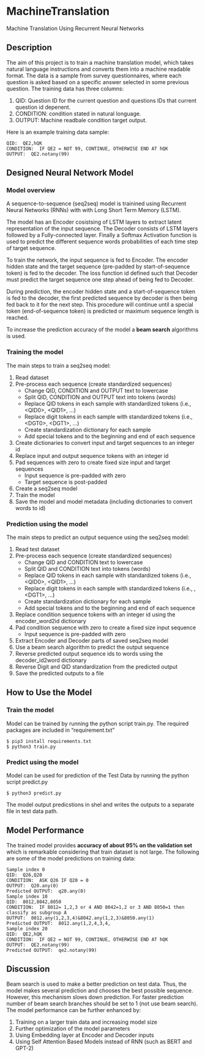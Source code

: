 # MachineTranslation
Machine Translation Using Recurrent Neural Networks

## Description
The aim of this project is to train a machine translation model, which takes natural language instructions and converts them into a machine readable format. The data is a sample from survey questionnaires, where each question is asked based on a specific answer selected in some previous question. The training data has three columns:
1. QID: Question ID for the current question and questions IDs that current question id depenent.
2. CONDITION: condition stated in natural longuage.
3. OUTPUT: Machine readbale condition target output.

Here is an example training data sample:
```
QID:  QE2,hQK
CONDITION:  IF QE2 = NOT 99, CONTINUE, OTHERWISE END AT hQK
OUTPUT:  QE2.notany(99) 
```

## Designed Neural Network Model
### Model overview
A  sequence-to-sequence (seq2seq) model is trainined using Recurrent Neural Networks (RNNs) with with Long Short Term Memory (LSTM).

The model has an Encoder cosistsing of LSTM layers to extract latent representation of the input sequence. The Decoder consists of LSTM layers followed by a Fully-connected layer. Finally a Softmax Activation function is used to predict the different sequence words probabilities of each time step of target sequence.

To train the network, the input sequence is fed to Encoder. The encoder hidden state and the target sequence (pre-padded by start-of-sequence token) is fed to the decoder. The loss function id defined such that Decoder must predict the target sequence one step ahead of being fed to Decoder.

During prediction, the encoder hidden state and a start-of-sequence token is fed to the decoder, the first predicted sequence by decoder is then being fed back to it for the next step. This procedure will continue until a special token (end-of-sequence token) is predicted or maximum sequence length is reached.

To increase the prediction accuracy of the model a **beam search** algorithms is used.

### Training the model
The main steps to train a seq2seq model:
1. Read dataset
2. Pre-process each sequence (create standardized sequences)
   - Change QID, CONDITION and OUTPUT text to lowercase
   - Split QID, CONDITION and OUTPUT text into tokens (words)
   - Replace QID tokens in each sample with standardized tokens (i.e., \<QID0\>, \<QID1\>, ...)
   - Replace digit tokens in each sample with standardized tokens (i.e., \<DGT0\>, \<DGT1\>, ...)
   - Create standardization dictionary for each sample
   - Add special tokens <BOS> and <EOS> to the beginning and end of each sequence
3. Create dictionaries to convert input and target sequences to an integer id
4. Replace input and output sequence tokens with an integer id
5. Pad sequences with zero to create fixed size input and target sequences
   - Input sequence is pre-padded with zero
   - Target sequence is post-padded 
4. Create a seq2seq model
5. Train the model
6. Save the model and model metadata (including dictionaries to convert words to id)

### Prediction using the model
The main steps to predict an output sequence using the seq2seq model:
1. Read test dataset
2. Pre-process each sequence (create standardized sequences)
   - Change QID and CONDITION text to lowercase
   - Split QID and CONDITION text into tokens (words)
   - Replace QID tokens in each sample with standardized tokens (i.e., \<QID0\>, \<QID1\>, ...)
   - Replace digit tokens in each sample with standardized tokens (i.e., <DGT0>, \<DGT1\>, ...)
   - Create standardization dictionary for each sample
   - Add special tokens <BOS> and <EOS> to the beginning and end of each sequence
3. Replace condition sequence tokens with an integer id using the encoder_word2id dictionary
4. Pad condition sequence with zero to create a fixed size input sequence
   - Input sequence is pre-padded with zero
5. Extract Encoder and Decoder parts of saved seq2seq model
6. Use a beam search algorithm to predict the output sequence
7. Reverse predicted output sequence ids to words using the decoder_id2word dictionary 
8. Reverse Digit and QID standardization from the predicted output
9. Save the predicted outputs to a file


## How to Use the Model
### Train the model
Model can be trained by running the python script train.py. The required packages are included in “requirement.txt”
```
$ pip3 install requirements.txt
$ python3 train.py
```
### Predict using the model
Model can be used for prediction of the Test Data by running the python script predict.py 
```
$ python3 predict.py
```
The model output predicstions in shel and writes the outputs to a separate file in test data path.

## Model Performance
The trained model provides **accuracy of about 95% on the validation set** which is remarkable considering that train dataset is not large.
The following are some of the model predictions on training data:

```
Sample index 0
QID:  Q26,Q20
CONDITION:  ASK Q26 IF Q20 = 0
OUTPUT:  Q20.any(0) 
Predicted OUTPUT:  q20.any(0) 
Sample index 10
QID:  8012,8042,8050
CONDITION:  IF 8012= 1,2,3 or 4 AND 8042=1,2 or 3 AND 8050=1 then classify as subgroup A
OUTPUT:  8012.any(1,2,3,4)&8042.any(1,2,3)&8050.any(1) 
Predicted OUTPUT:  8012.any(1,2,4,3,4, 
Sample index 20
QID:  QE2,hQK
CONDITION:  IF QE2 = NOT 99, CONTINUE, OTHERWISE END AT hQK
OUTPUT:  QE2.notany(99) 
Predicted OUTPUT:  qe2.notany(99) 
```

## Discussion
Beam search is used to make a better prediction on test data. Thus, the model makes several prediction and chooses the best possible sequence. However, this mechanism slows down prediction. For faster prediction number of beam search branches should be set to 1 (not use beam search).
The model performance can be further enhanced by:
1. Training on a larger train data and increasing model size
2. Further optimization of the model parameters
3. Using Embedding layer at Encoder and Decoder inputs
4. Using Self Attention Based Models instead of RNN (such as BERT and GPT-2)
